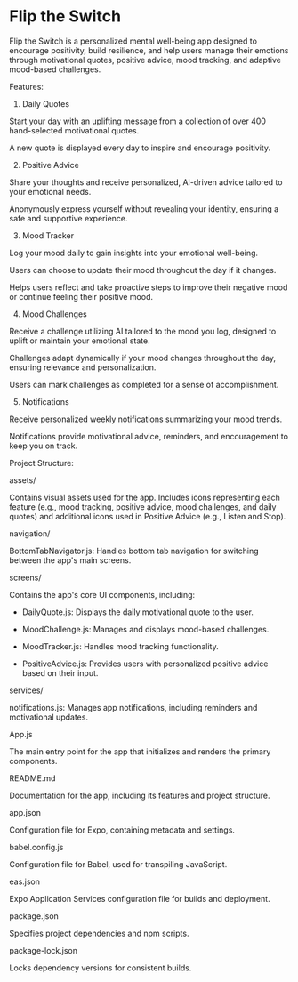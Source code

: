 # Flip the Switch

Flip the Switch is a personalized mental well-being app designed to encourage positivity, build resilience, and help users manage their emotions through motivational quotes, positive advice, mood tracking, and adaptive mood-based challenges.

Features:
1. Daily Quotes

Start your day with an uplifting message from a collection of over 400 hand-selected motivational quotes.

A new quote is displayed every day to inspire and encourage positivity.

2. Positive Advice

Share your thoughts and receive personalized, AI-driven advice tailored to your emotional needs.

Anonymously express yourself without revealing your identity, ensuring a safe and supportive experience.

3. Mood Tracker

Log your mood daily to gain insights into your emotional well-being.

Users can choose to update their mood throughout the day if it changes.

Helps users reflect and take proactive steps to improve their negative mood or continue feeling their positive mood.

4. Mood Challenges

Receive a challenge utilizing AI tailored to the mood you log, designed to uplift or maintain your emotional state.

Challenges adapt dynamically if your mood changes throughout the day, ensuring relevance and personalization.

Users can mark challenges as completed for a sense of accomplishment.

5. Notifications

Receive personalized weekly notifications summarizing your mood trends.

Notifications provide motivational advice, reminders, and encouragement to keep you on track.

Project Structure:

assets/  

Contains visual assets used for the app. Includes icons representing each feature (e.g., mood tracking, positive advice, mood challenges, and daily quotes) and additional icons used in Positive Advice (e.g., Listen and Stop).

navigation/  

BottomTabNavigator.js: Handles bottom tab navigation for switching between the app's main screens.

screens/ 

Contains the app's core UI components, including:

- DailyQuote.js: Displays the daily motivational quote to the user.  

- MoodChallenge.js: Manages and displays mood-based challenges.  

- MoodTracker.js: Handles mood tracking functionality.  

- PositiveAdvice.js: Provides users with personalized positive advice based on their input.

services/  

notifications.js: Manages app notifications, including reminders and motivational updates.

App.js  

The main entry point for the app that initializes and renders the primary components.

README.md  

Documentation for the app, including its features and project structure.

app.json  

Configuration file for Expo, containing metadata and settings.

babel.config.js  

Configuration file for Babel, used for transpiling JavaScript.

eas.json  

Expo Application Services configuration file for builds and deployment.

package.json  

Specifies project dependencies and npm scripts.

package-lock.json  

Locks dependency versions for consistent builds.
